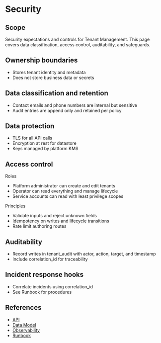# Security

## Scope
Security expectations and controls for Tenant Management. This page covers data classification, access control, auditability, and safeguards.

## Ownership boundaries
- Stores tenant identity and metadata
- Does not store business data or secrets

## Data classification and retention
- Contact emails and phone numbers are internal but sensitive
- Audit entries are append only and retained per policy

## Data protection
- TLS for all API calls
- Encryption at rest for datastore
- Keys managed by platform KMS

## Access control
Roles
- Platform administrator can create and edit tenants
- Operator can read everything and manage lifecycle
- Service accounts can read with least privilege scopes

Principles
- Validate inputs and reject unknown fields
- Idempotency on writes and lifecycle transitions
- Rate limit authoring routes

## Auditability
- Record writes in tenant_audit with actor, action, target, and timestamp
- Include correlation_id for traceability

## Incident response hooks
- Correlate incidents using correlation_id
- See Runbook for procedures

## References
- [API](api.md)
- [Data Model](data-model.md)
- [Observability](observability.md)
- [Runbook](runbook.md)
